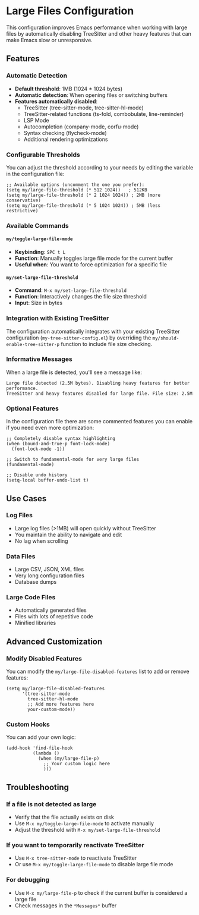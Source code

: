 # Large Files Configuration

This configuration improves Emacs performance when working with large files by automatically disabling TreeSitter and other heavy features that can make Emacs slow or unresponsive.

## Features

### Automatic Detection
- **Default threshold**: 1MB (1024 * 1024 bytes)
- **Automatic detection**: When opening files or switching buffers
- **Features automatically disabled**:
  - TreeSitter (tree-sitter-mode, tree-sitter-hl-mode)
  - TreeSitter-related functions (ts-fold, combobulate, line-reminder)
  - LSP Mode
  - Autocompletion (company-mode, corfu-mode)
  - Syntax checking (flycheck-mode)
  - Additional rendering optimizations

### Configurable Thresholds
You can adjust the threshold according to your needs by editing the variable in the configuration file:

```elisp
;; Available options (uncomment the one you prefer):
(setq my/large-file-threshold (* 512 1024))   ; 512KB
(setq my/large-file-threshold (* 2 1024 1024)) ; 2MB (more conservative)
(setq my/large-file-threshold (* 5 1024 1024)) ; 5MB (less restrictive)
```

### Available Commands

#### `my/toggle-large-file-mode`
- **Keybinding**: `SPC t L`
- **Function**: Manually toggles large file mode for the current buffer
- **Useful when**: You want to force optimization for a specific file

#### `my/set-large-file-threshold`
- **Command**: `M-x my/set-large-file-threshold`
- **Function**: Interactively changes the file size threshold
- **Input**: Size in bytes

### Integration with Existing TreeSitter

The configuration automatically integrates with your existing TreeSitter configuration (`my-tree-sitter-config.el`) by overriding the `my/should-enable-tree-sitter-p` function to include file size checking.

### Informative Messages

When a large file is detected, you'll see a message like:
```
Large file detected (2.5M bytes). Disabling heavy features for better performance.
TreeSitter and heavy features disabled for large file. File size: 2.5M
```

### Optional Features

In the configuration file there are some commented features you can enable if you need even more optimization:

```elisp
;; Completely disable syntax highlighting
(when (bound-and-true-p font-lock-mode)
  (font-lock-mode -1))

;; Switch to fundamental-mode for very large files
(fundamental-mode)

;; Disable undo history
(setq-local buffer-undo-list t)
```

## Use Cases

### Log Files
- Large log files (>1MB) will open quickly without TreeSitter
- You maintain the ability to navigate and edit
- No lag when scrolling

### Data Files
- Large CSV, JSON, XML files
- Very long configuration files
- Database dumps

### Large Code Files
- Automatically generated files
- Files with lots of repetitive code
- Minified libraries

## Advanced Customization

### Modify Disabled Features
You can modify the `my/large-file-disabled-features` list to add or remove features:

```elisp
(setq my/large-file-disabled-features
      '(tree-sitter-mode
        tree-sitter-hl-mode
        ;; Add more features here
        your-custom-mode))
```

### Custom Hooks
You can add your own logic:

```elisp
(add-hook 'find-file-hook
          (lambda ()
            (when (my/large-file-p)
              ;; Your custom logic here
              )))
```

## Troubleshooting

### If a file is not detected as large
- Verify that the file actually exists on disk
- Use `M-x my/toggle-large-file-mode` to activate manually
- Adjust the threshold with `M-x my/set-large-file-threshold`

### If you want to temporarily reactivate TreeSitter
- Use `M-x tree-sitter-mode` to reactivate TreeSitter
- Or use `M-x my/toggle-large-file-mode` to disable large file mode

### For debugging
- Use `M-x my/large-file-p` to check if the current buffer is considered a large file
- Check messages in the `*Messages*` buffer

